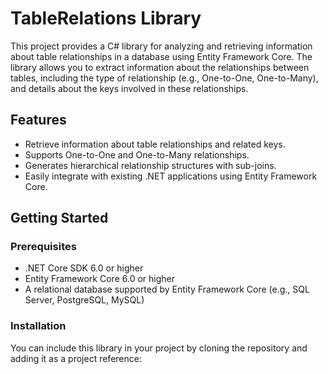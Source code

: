 # TableRelations Library

This project provides a C# library for analyzing and retrieving information about table relationships in a database using Entity Framework Core. The library allows you to extract information about the relationships between tables, including the type of relationship (e.g., One-to-One, One-to-Many), and details about the keys involved in these relationships.

## Features

- Retrieve information about table relationships and related keys.
- Supports One-to-One and One-to-Many relationships.
- Generates hierarchical relationship structures with sub-joins.
- Easily integrate with existing .NET applications using Entity Framework Core.

## Getting Started

### Prerequisites

- .NET Core SDK 6.0 or higher
- Entity Framework Core 6.0 or higher
- A relational database supported by Entity Framework Core (e.g., SQL Server, PostgreSQL, MySQL)

### Installation

You can include this library in your project by cloning the repository and adding it as a project reference:

